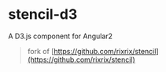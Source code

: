 # stencil-d3

A D3.js component for Angular2

> fork of [https://github.com/rixrix/stencil](https://github.com/rixrix/stencil)

